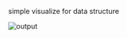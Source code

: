 simple visualize for data structure 

![output](https://github.com/73azn/visualize_data_structure/assets/104666110/baf9f4e0-da4d-43c5-b589-9ab69700423c)
